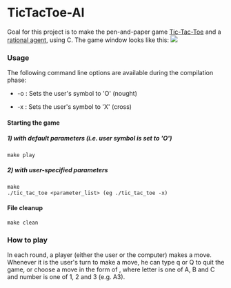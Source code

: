 # TicTacToe-AI
Goal for this project is to make the pen-and-paper game [Tic-Tac-Toe](https://en.wikipedia.org/wiki/Tic-tac-toe) and a
[rational agent](https://en.wikipedia.org/wiki/Rational_agent), using C. The game window looks like this:
![](https://i.imgur.com/Xdk4HAt.png)

### Usage
The following command line options are available during the compilation phase:

- \-o : Sets the user's symbol to 'O' (nought)

- \-x : Sets the user's symbol to 'X' (cross)

#### Starting the game
##### 1) with default parameters (i.e. user symbol is set to 'O')
```
make play
```
##### 2) with user-specified parameters
```
make
./tic_tac_toe <parameter_list> (eg ./tic_tac_toe -x)
```

#### File cleanup
```
make clean
```

### How to play
In each round, a player (either the user or the computer) makes a move. Whenever it is the user's
turn to make a move, he can type q or Q to quit the game, or choose a move in the form of
<letter><number>, where letter is one of A, B and C and number is one of 1, 2 and 3 (e.g. A3).
